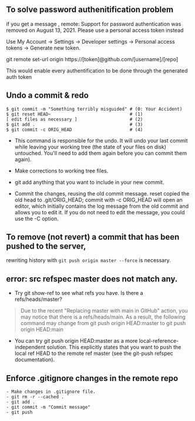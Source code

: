## To solve password authenitification problem
if you get a message , remote: Support for password authentication was removed on August 13, 2021. Please use a personal access token instead

Use My Account → Settings → Developer settings → Personal access tokens → Generate new token.

git remote set-url origin https://[token]@github.com/[username]/[repo]

This would enable every authentification to be done through the generated auth token
  
## Undo a commit & redo
```
$ git commit -m "Something terribly misguided" # (0: Your Accident)
$ git reset HEAD~                              # (1)
[ edit files as necessary ]                    # (2)
$ git add .                                    # (3)
$ git commit -c ORIG_HEAD                      # (4)
```
- This command is responsible for the undo. It will undo your last commit while leaving your working tree (the state of your files on disk) untouched. You'll need to add them again before you can commit them again).

- Make corrections to working tree files.

- git add anything that you want to include in your new commit.

- Commit the changes, reusing the old commit message. reset copied the old head to .git/ORIG_HEAD; commit with -c ORIG_HEAD will open an editor, which initially contains the log message from the old commit and allows you to edit it. If you do not need to edit the message, you could use the -C option.
  
## To remove (not revert) a commit that has been pushed to the server, 
rewriting history with 
```git push origin master --force``` is necessary.
  
## error: src refspec master does not match any.
- Try git show-ref to see what refs you have. Is there a refs/heads/master?

> Due to the recent "Replacing master with main in GitHub" action, you may notice that there is a refs/heads/main. As a result, the following command may change from git push origin HEAD:master to git push origin HEAD:main

- You can try git push origin HEAD:master as a more local-reference-independent solution. This explicitly states that you want to push the local ref HEAD to the remote ref master (see the git-push refspec documentation).
  
## Enforce .gitignore changes in the remote repo
```
- Make changes in .gitignore file.
- git rm -r --cached . `
- git add . 
- git commit -m "Commit message"
- git push
```
